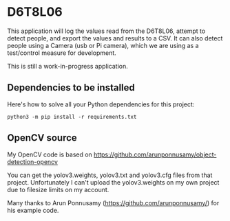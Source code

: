 # D6T8L06

This application will log the values read from the D6T8L06, attempt to detect people, and export the values and results to a CSV. It can also detect people using a Camera (usb or Pi camera), which we are using as a test/control measure for development.

This is still a work-in-progress application.

## Dependencies to be installed

Here's how to solve all your Python dependencies for this project:

    python3 -m pip install -r requirements.txt


## OpenCV source

My OpenCV code is based on https://github.com/arunponnusamy/object-detection-opencv

You can get the yolov3.weights, yolov3.txt and yolov3.cfg files from that project. Unfortunately I can't upload the yolov3.weights on my own project due to filesize limits on my account.

Many thanks to Arun Ponnusamy (https://github.com/arunponnusamy/) for his example code.